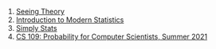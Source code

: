 1. [Seeing Theory](https://seeing-theory.brown.edu/)
2. [Introduction to Modern Statistics](https://openintro-ims.netlify.app/)
3. [Simply Stats](https://simplystatistics.org/)
4. [CS 109: Probability for Computer Scientists, Summer 2021](http://web.stanford.edu/class/cs109/)

